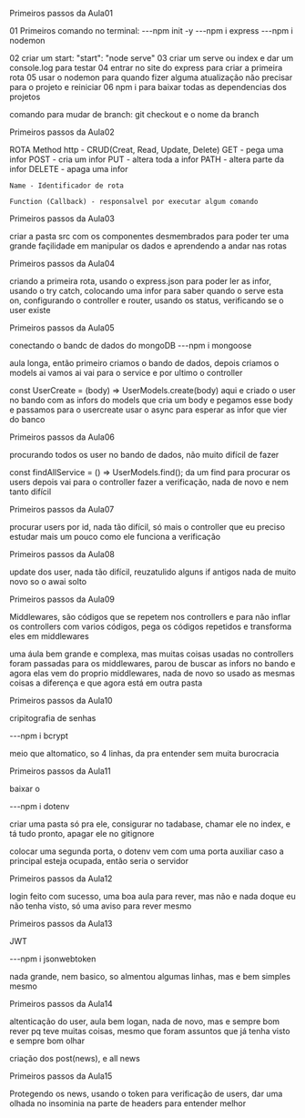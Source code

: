 Primeiros passos da Aula01

01 Primeiros comando no terminal:
---npm init -y
---npm i express
---npm i nodemon

02 criar um start: "start": "node serve"
03 criar um serve ou index e dar um console.log para testar
04 entrar no site do express para criar a primeira rota
05 usar o nodemon para quando fizer alguma atualização não precisar para o projeto e reiniciar
06 npm i para baixar todas as dependencias dos projetos

comando para mudar de branch: git checkout e o nome da branch


Primeiros passos da Aula02

ROTA
    Method http - CRUD(Creat, Read, Update, Delete)
        GET - pega uma infor
        POST - cria um infor
        PUT - altera toda a infor
        PATH - altera parte da infor
        DELETE - apaga uma infor

    Name - Identificador de rota

    Function (Callback) - responsalvel por executar algum comando


Primeiros passos da Aula03

criar a pasta src com os componentes desmembrados para poder ter uma grande façilidade em manipular os dados e aprendendo a andar nas rotas

Primeiros passos da Aula04 

criando a primeira rota, usando o express.json para poder ler as infor, usando o try catch, colocando uma infor para saber quando o serve esta on, configurando o controller e router, usando os status, verificando se o user existe


Primeiros passos da Aula05

conectando o bandc de dados do mongoDB
---npm i mongoose

aula longa, então primeiro criamos o bando de dados, depois criamos o models ai vamos ai vai para o service e por ultimo o controller

const UserCreate = (body) => UserModels.create(body) aqui e criado o user no bando com as infors do models que cria um body e pegamos esse body e passamos para o usercreate
usar o async para esperar as infor que vier do banco


Primeiros passos da Aula06

procurando todos os user no bando de dados, não muito difícil de fazer

const findAllService = () => UserModels.find(); da um find para procurar os users depois vai para o controller fazer a verificação, nada de novo e nem tanto difícil


Primeiros passos da Aula07

procurar users por id, nada tão difícil, só mais o controller que eu preciso estudar mais um pouco como ele funciona a verificação


Primeiros passos da Aula08 

update dos user, nada tão difícil, reuzatulido alguns if antigos nada de muito novo so o awai solto 


Primeiros passos da Aula09

Middlewares, são códigos que se repetem nos controllers e para não inflar os controllers com varios códigos, pega os códigos repetidos e transforma eles em middlewares

uma áula bem grande e complexa, mas muitas coisas usadas no controllers foram passadas para os middlewares, parou de buscar as infors no bando e agora elas vem do proprio middlewares, nada de novo so usado as mesmas coisas a diferença e que agora está em outra pasta


Primeiros passos da Aula10

cripitografia de senhas

---npm i bcrypt

meio que altomatico, so 4 linhas, da pra entender sem muita burocracia


Primeiros passos da Aula11

baixar o 

---npm i dotenv

criar uma pasta só pra ele,
consigurar no tadabase,
chamar ele no index,
e tá tudo pronto,
apagar ele no gitignore

colocar uma segunda porta, o dotenv vem com uma porta auxiliar caso a principal esteja ocupada, então seria o servidor

Primeiros passos da Aula12

login feito com sucesso, uma boa aula para rever, mas não e nada doque eu não tenha visto, só uma aviso para rever mesmo


Primeiros passos da Aula13

JWT

---npm i jsonwebtoken

nada grande, nem basico, so almentou algumas linhas, mas e bem simples mesmo


Primeiros passos da Aula14

altenticação do user, aula bem logan, nada de novo, mas e sempre bom rever pq teve muitas coisas, mesmo que foram assuntos que já tenha visto e sempre bom olhar 

criação dos post(news), e all news

Primeiros passos da Aula15

Protegendo os news, usando o token para verificação de users, dar uma olhada no insominia na parte de headers para entender melhor